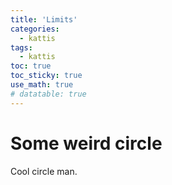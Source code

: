 ```yaml
---
title: 'Limits'
categories:
  - kattis
tags:
  - kattis 
toc: true
toc_sticky: true
use_math: true
# datatable: true
---
```


# Some weird circle
Cool circle man.

<script type="text/tikz">
\begin{tikzpicture}[z={(10:10mm)},x={(-45:5mm)}]
  \def\wave{
    \draw[fill,thick,fill opacity=.2]
     (0,0) sin (1,1) cos (2,0) sin (3,-1) cos (4,0)
           sin (5,1) cos (6,0) sin (7,-1) cos (8,0)
           sin (9,1) cos (10,0)sin (11,-1)cos (12,0);
    \foreach \shift in {0,4,8}
    {
      \begin{scope}[xshift=\shift cm,thin]
        \draw (.5,0)  -- (0.5,0 |- 45:1cm);
        \draw (1,0)   -- (1,1);
        \draw (1.5,0) -- (1.5,0 |- 45:1cm);
        \draw (2.5,0) -- (2.5,0 |- -45:1cm);
        \draw (3,0)   -- (3,-1);
        \draw (3.5,0) -- (3.5,0 |- -45:1cm);
      \end{scope}
    }
  }
  \begin{scope}[canvas is zy plane at x=0,fill=blue]
    \wave
    \node at (6,-1.5) [transform shape] {magnetic field};
  \end{scope}
  \begin{scope}[canvas is zx plane at y=0,fill=red]
    \draw[help lines] (0,-2) grid (12,2);
    \wave
    \node at (6,1.5) [rotate=180,xscale=-1,transform shape] {electric field};
  \end{scope}
\end{tikzpicture}
</script>